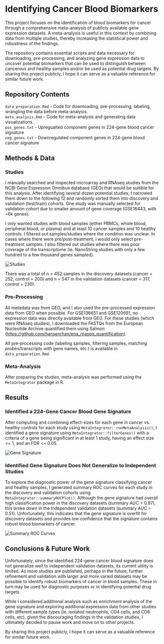 # Identifying Cancer Blood Biomarkers
This project focuses on the identification of blood biomarkers for cancer through a comprehensive meta-analysis of publicly available gene expression datasets. A meta-analysis is useful in this context by combining data from multiple studies, thereby increasing the statistical power and robustness of the findings. 

The repository contains essential scripts and data necessary for downloading, pre-processing, and analyzing gene expression data to uncover potential biomarkers that can be used to distinguish between cancerous and healthy samples and/or be used as potential drug targets. By sharing this project publicly, I hope it can serve as a valuable reference for similar future work.


## Repository Contents
```data_preparation.Rmd``` - Code for downloading, pre-processing, labeling, wrangling the data before meta-analysis.  
```meta_analysis.Rmd``` -  Code for meta-analysis and generating data visualizations.  
```pos_genes.txt```   - Upregualted component genes in 224-gene blood cancer signature  
```neg_genes.txt``` - Downregulated component genes in 224-gene blood cancer signature  

## Methods & Data

### Studies
I manually searched and inspected  microarray and RNAseq studies from the NCBI Gene Expression Omnibus database (GEO) that would be suitible for this analysis. After identifying several dozen potential studies, I narrowed them down to the following 12 and randomly sorted them into discovery and validation (test/train) cohorts. One study was manually selected for validation cohort due to smaller amount of gene coverage (GSE16443, with ~6k genes).  

I only wanted studies with blood samples (either PBMCs, whole blood, peripheral blood, or plasma) and at least 10 cancer samples and 10 healthy controls. I filtered out samples/studies where the condition was unclear. In cases where there were pre/post-treatment, I would only select pre-treatment samples. I also filtered out studies where there was poor coverage of the transcriptome (ie. NanoString studies with only a few hundred to a few thousand genes sampled). 

![Studies](./study_table.png)

There was a total of n = 452 samples in the discovery datasets (cancer = 252, control = 200) and n = 547 in the validation datasets (cancer = 317, control = 230).

### Pre-Processing
All metadata was from GEO, and I also used the pre-processed expression data from GEO when possible. For GSE136651 and GSE120691, no expression data was directly available from GEO. For these studies (which were RNAseq studies), I downloaded the FASTQs from the European Nucleotide Archive quantified them using Salmon (https://github.com/hansenrhan/ena_rnaseq_quantification). 

All pre-processing code (labeling samples, filtering samples, matching probes/transcripts with gene names, etc.) is available in ```data_preparation.Rmd```.

### Meta-Analysis
After preparing the studies, meta-analysis was performed using the ```MetaIntegrator``` package in R. 


## Results
### Identified a 224-Gene Cancer Blood Gene Signature
After computing and combining effect-sizes for each gene in cancer vs. healthy controls for each study using ```MetaIntegrator::runMetaAnalysis()```, I identified  a gene signature using ```MetaIntegrator::filterGenes()``` with a criteria of a gene being significant in at least 1 study, having an effect size >= 1, and an FDR <= 0.05.   

![Gene Signature](./gene_signature_table.png)


### Identified Gene Signature Does Not Generalize to Independent Studies
To explore the diagnostic power of the gene signature classifying cancer and healthy samples, I generated summary ROC curves for each study in the discovery and validation cohorts using ```MetaIntegrator::summaryROCPlot()```. Although the gene signature had overall high classification power in the discovery datasets (summary AUC = 0.87), this broke down in the independent validation datasets (summary AUC = 0.51). Unfortunately, this indicates that the gene signature is overfit for discovery datasets and provides low confidence that the signature contains robust blood biomarkers of cancer. 


![Summary ROC Curves](./summary_roc_curves.png)

## Conclusions & Future Work
Unfortunately, since the identified 224-gene cancer blood signature does not generalize well to independent validation datasets, its current utility is limited. As more studies are published, perhaps in the future, further refinement and validation with larger and more varied datasets may be possible to identify robust biomarkers of cancer in blood samples. These in turn may be used for diagnostic purposes or in identifying potential drug targets. 

While I considered additional analysis such as enrichment analysis of the gene signature and exploring additional expression data from other studies with different sample types (ie. isolated neutrophils, CD4 cells, and CD8 cells, etc), given the discouraging findings in the validation studies, I ultimately decided to pause work and move on to other projects.

By sharing this project publicly, I hope it can serve as a valuable reference for similar future work.

